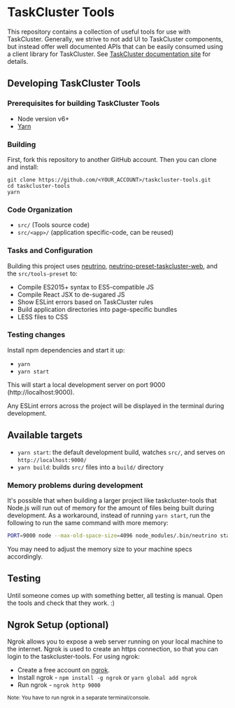 # TaskCluster Tools

This repository contains a collection of useful tools for use with TaskCluster.
Generally, we strive to not add UI to TaskCluster components, but instead offer
well documented APIs that can be easily consumed using a client library for
TaskCluster. See [TaskCluster documentation site](https://docs.taskcluster.net)
for details.

## Developing TaskCluster Tools

### Prerequisites for building TaskCluster Tools

- Node version v6+
- [Yarn](https://www.npmjs.com/package/yarn)

### Building

First, fork this repository to another GitHub account. Then you can clone and install:

```
git clone https://github.com/<YOUR_ACCOUNT>/taskcluster-tools.git
cd taskcluster-tools
yarn
```

### Code Organization

- `src/` (Tools source code)
- `src/<app>/`  (application specific-code, can be reused)

### Tasks and Configuration

Building this project uses [neutrino](https://github.com/mozilla-neutrino/neutrino),
[neutrino-preset-taskcluster-web](https://github.com/taskcluster/neutrino-preset-taskcluster-web),
and the `src/tools-preset` to:

- Compile ES2015+ syntax to ES5-compatible JS
- Compile React JSX to de-sugared JS
- Show ESLint errors based on TaskCluster rules
- Build application directories into page-specific bundles
- LESS files to CSS

### Testing changes

Install npm dependencies and start it up:
- `yarn`
- `yarn start`

This will start a local development server on port 9000 (http://localhost:9000).

Any ESLint errors across the project will be displayed in the terminal during development.

## Available targets

- `yarn start`: the default development build, watches `src/`, and serves on `http://localhost:9000/`
- `yarn build`: builds `src/` files into a `build/` directory

### Memory problems during development

It's possible that when building a larger project like taskcluster-tools that Node.js will run out
of memory for the amount of files being built during development. As a workaround, instead of
running `yarn start`, run the following to run the same command with more memory:

```sh
PORT=9000 node --max-old-space-size=4096 node_modules/.bin/neutrino start -p tools-preset
```

You may need to adjust the memory size to your machine specs accordingly.

## Testing

Until someone comes up with something better, all testing is manual. Open the tools and check that they work. :)

## Ngrok Setup (optional)

Ngrok allows you to expose a web server running on your local machine to the internet.
Ngrok is used to create an https connection, so that you can login to the taskcluster-tools.
For using ngrok:

- Create a free account on [ngrok](https://ngrok.com/).
- Install ngrok - `npm install -g ngrok` or `yarn global add ngrok`
- Run ngrok - `ngrok http 9000`

<sup>Note: You have to run ngrok in a separate terminal/console.</sup>
